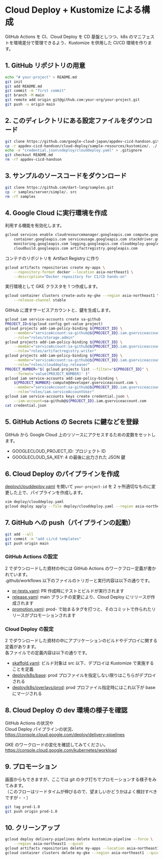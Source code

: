 # Cloud Deploy + Kustomize による構成

GitHub Actions を CI、Cloud Deploy を CD 基盤としつつ、k8s のマニフェストを環境差分で管理できるよう、Kustomize を併用した CI/CD 環境を作ります。

## 1. GitHub リポジトリの用意

```bash
echo "# your-project" > README.md
git init
git add README.md
git commit -m "first commit"
git branch -M main
git remote add origin git@github.com:your-org/your-project.git
git push -u origin main
```

## 2. このディレクトリにある設定ファイルをダウンロード

```bash
git clone https://github.com/google-cloud-japan/appdev-cicd-handson.git
cp -r appdev-cicd-handson/cloud-deploy/sample-resources/kustomize/. ./
echo -e "credential.json\ndeploy/clouddeploy.yaml" > .gitignore
git checkout README.md
rm -rf appdev-cicd-handson
```

## 3. サンプルのソースコードをダウンロード

```bash
git clone https://github.com/dart-lang/samples.git
cp -r samples/server/simple/. src
rm -rf samples
```

## 4. Google Cloud に実行環境を作成

利用する機能を有効化します。

```bash
gcloud services enable cloudresourcemanager.googleapis.com compute.googleapis.com \
    container.googleapis.com serviceusage.googleapis.com stackdriver.googleapis.com \
    monitoring.googleapis.com logging.googleapis.com clouddeploy.googleapis.com \
    cloudbuild.googleapis.com artifactregistry.googleapis.com
```

コンテナのリポジトリを Artifact Registry に作り

```bash
gcloud artifacts repositories create my-apps \
    --repository-format docker --location asia-northeast1 \
    --description="Docker repository for CI/CD hands-on"
```

実行環境として GKE クラスタを 1 つ作成します。

```bash
gcloud container clusters create-auto my-gke --region asia-northeast1 \
    --release-channel stable
```

GitHub に渡すサービスアカウントと、鍵を生成します。

```bash
gcloud iam service-accounts create sa-github
PROJECT_ID=$(gcloud config get-value project)
gcloud projects add-iam-policy-binding ${PROJECT_ID} \
    --member="serviceAccount:sa-github@${PROJECT_ID}.iam.gserviceaccount.com" \
    --role="roles/storage.admin"
gcloud projects add-iam-policy-binding ${PROJECT_ID} \
    --member="serviceAccount:sa-github@${PROJECT_ID}.iam.gserviceaccount.com" \
    --role="roles/artifactregistry.writer"
gcloud projects add-iam-policy-binding ${PROJECT_ID} \
    --member="serviceAccount:sa-github@${PROJECT_ID}.iam.gserviceaccount.com" \
    --role="roles/clouddeploy.releaser"
PROJECT_NUMBER="$( gcloud projects list --filter="${PROJECT_ID}" \
    --format='value(PROJECT_NUMBER)' )"
gcloud iam service-accounts add-iam-policy-binding \
    ${PROJECT_NUMBER}-compute@developer.gserviceaccount.com \
    --member="serviceAccount:sa-github@${PROJECT_ID}.iam.gserviceaccount.com" \
    --role="roles/iam.serviceAccountUser"
gcloud iam service-accounts keys create credential.json \
    --iam-account=sa-github@${PROJECT_ID}.iam.gserviceaccount.com
cat credential.json
```

## 5. GitHub Actions の Secrets に鍵などを登録

GitHub から Google Cloud 上のリソースにアクセスするための変数をセットします。

- GOOGLECLOUD_PROJECT_ID: プロジェクト ID
- GOOGLECLOUD_SA_KEY: 4 の最後に出力された JSON 鍵

## 6. Cloud Deploy のパイプラインを作成

[deploy/clouddeploy.yaml](https://github.com/google-cloud-japan/appdev-cicd-handson/blob/main/cloud-deploy/sample-resources/kustomize/deploy/clouddeploy.yaml) を開いて `your-project-id` を 2 ヶ所適切なものに変更した上で、パイプラインを作成します。

```bash
vim deploy/clouddeploy.yaml
gcloud deploy apply --file deploy/clouddeploy.yaml --region asia-northeast1
```

## 7. GitHub への push（パイプラインの起動）

```bash
git add --all
git commit -m "add ci/cd templates"
git push origin main
```

### GitHub Actions の設定

2 でダウンロードした資材の中には GitHub Actions のワークフロー定義が書かれています。  
.github/workflows 以下のファイルのトリガーと実行内容は以下の通りです。

- [pr-tests.yaml](https://github.com/google-cloud-japan/appdev-cicd-handson/blob/main/cloud-deploy/sample-resources/kustomize/.github/workflows/pr-tests.yaml): PR 作成時にテストとビルドが実行されます
- [release.yaml](https://github.com/google-cloud-japan/appdev-cicd-handson/blob/main/cloud-deploy/sample-resources/kustomize/.github/workflows/release.yaml): main ブランチの変更により、Cloud Deploy にリリースが作成されます
- [promotion.yaml](https://github.com/google-cloud-japan/appdev-cicd-handson/blob/main/cloud-deploy/sample-resources/kustomize/.github/workflows/promotion.yaml): prod- で始まるタグを打つと、そのコミットで作られたリリースがプロモーションされます

### Cloud Deploy の設定

2 でダウンロードした資材の中にアプリケーションのビルドやデプロイに関する定義があります。  
各ファイルでの定義内容は以下の通りです。

- [skaffold.yaml](https://github.com/google-cloud-japan/appdev-cicd-handson/blob/main/cloud-deploy/sample-resources/kustomize/skaffold.yaml): ビルド対象は src 以下、デプロイは Kustomize で実施することを定義
- [deploy/k8s/base](https://github.com/google-cloud-japan/appdev-cicd-handson/tree/main/cloud-deploy/sample-resources/kustomize/deploy/k8s/base): prod プロファイルを指定しない限りはこちらがデプロイされる
- [deploy/k8s/overlays/prod](https://github.com/google-cloud-japan/appdev-cicd-handson/tree/main/cloud-deploy/sample-resources/kustomize/deploy/k8s/overlays/prod): prod プロファイル指定時にはこれ以下が base にマージされる

## 8. Cloud Deploy の dev 環境の様子を確認

GitHub Actions の状況や  
Cloud Deploy パイプラインの状況、  
https://console.cloud.google.com/deploy/delivery-pipelines

GKE のワークロードの変化を確認してみてください。  
https://console.cloud.google.com/kubernetes/workload

## 9. プロモーション

画面からもできますが、ここでは git のタグ打ちでプロモーションする様子をみてみます。  
（このフローはリードタイムが伸びるので、望ましいかどうかはよく検討すべきですが・・）

```bash
git tag prod-1.0
git push origin prod-1.0
```

## 10. クリーンアップ

```bash
gcloud deploy delivery-pipelines delete kustomize-pipeline --force \
    --region asia-northeast1 --quiet
gcloud artifacts repositories delete my-apps --location asia-northeast1 --quiet
gcloud container clusters delete my-gke --region asia-northeast1 --quiet
```
